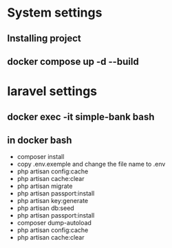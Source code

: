 # System settings

## Installing project
## docker compose up -d --build
# laravel settings
## docker exec -it simple-bank bash
## in docker bash
- composer install
- copy .env.exemple and change the file name to .env
- php artisan config:cache
- php artisan cache:clear
- php artisan migrate
- php artisan passport:install
- php artisan key:generate
- php artisan db:seed
- php artisan passport:install
- composer dump-autoload
- php artisan config:cache
- php artisan cache:clear






